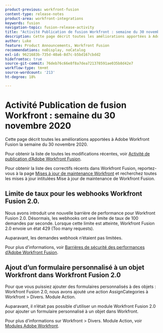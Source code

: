```yaml
---
product-previous: workfront-fusion
content-type: release-notes
product-area: workfront-integrations
keywords: fusion
navigation-topic: fusion-release-activity
title: "Activité Publication de fusion Workfront : semaine du 30 novembre 2020"
description: Cette page décrit toutes les améliorations apportées à Adobe Workfront Fusion la semaine du 30 novembre 2020.
author: Luke
feature: Product Announcements, Workfront Fusion
recommendations: noDisplay, noCatalog
exl-id: 9621683b-735d-40a6-8d7c-b5bd167cbdd2
hidefromtoc: true
source-git-commit: 76deb76c66e8f8a7dea721378591ae035b8d42e7
workflow-type: tm+mt
source-wordcount: '213'
ht-degree: 18%

---
```


# Activité Publication de fusion Workfront : semaine du 30 novembre 2020

Cette page décrit toutes les améliorations apportées à Adobe Workfront Fusion la semaine du 30 novembre 2020.

Pour obtenir la liste de toutes les modifications récentes, voir [Activité de publication d’Adobe Workfront Fusion](../../../../../product-announcements/product-releases/fusion-release-activity/fusion-release-activity.md).

Pour obtenir la liste des correctifs récents dans Workfront Fusion, reportez-vous à la page [Mises à jour de maintenance Workfront](https://experienceleague.adobe.com/docs/workfront-known-issues/releases/current-updates.html?lang=fr) et recherchez toutes les mises à jour intitulées Mise à jour de maintenance de Workfront Fusion.

## Limite de taux pour les webhooks Workfront Fusion 2.0.

Nous avons introduit une nouvelle barrière de performance pour Workfront Fusion 2.0. Désormais, les webhooks ont une limite de taux de 100 demandes par seconde. Lorsque cette limite est atteinte, Workfront Fusion 2.0 envoie un état 429 (Too many requests).

Auparavant, les demandes webhook n’étaient pas limitées.

Pour plus d’informations, voir [Barrières de sécurité des performances d’Adobe Workfront Fusion](../../../../../workfront-fusion/get-started/fusion-performance-guardrails.md).

## Ajout d’un formulaire personnalisé à un objet Workfront dans Workfront Fusion 2.0

Pour que vous puissiez ajouter des formulaires personnalisés à des objets : Workfront Fusion 2.0, nous avons ajouté une action AssignCategories à Workfront > Divers. Module Action.

Auparavant, il n’était pas possible d’utiliser un module Workfront Fusion 2.0 pour ajouter un formulaire personnalisé à un objet dans Workfront.

Pour plus d’informations sur Workfront > Divers. Module Action, voir [Modules Adobe Workfront](../../../../../workfront-fusion/apps-and-their-modules/workfront-modules.md).

<!--
<div data-mc-conditions="QuicksilverOrClassic.Draft mode">
<h2>Jira Server connector and modules now available</h2>
<p>We've added a Jira Server connector to Workfront Fusion. The Jira Server connector offers the same functionality as the current Jira Cloud connector. </p>
<p>With Jira Server modules, you can:</p>
<ul>
<li> <p>Trigger a scenario when a record is added, modified, or deleted</p> </li>
<li> <p>Create, read, update, or delete a record</p> </li>
<li> <p>List or search records</p> </li>
<li> <p>Download an attachment</p> </li>
<li> <p>Add an issue to a sprint</p> </li>
<li> <p>Make a custom API call</p> </li>
</ul>
<p>Previously, Jira modules were available only for Jira Cloud.</p>
<p>For more information on available Jira modules, see <a href="../../../../../workfront-fusion/apps-and-their-modules/jira-software-modules.md" class="MCXref xref" xrefformat="{para}">Jira Software modules</a>.</p>
<h2>Azure DevOps connector and modules now available</h2>
<p>You can now use Workfront Fusion to connect to your Azure DevOps applications. With the Azure DevOps modules, you can:</p>
<ul>
<li> <p>Trigger a scenario when a record is added, updated, or deleted.</p> </li>
<li> <p>Create or update records.</p> </li>
<li> <p>Get data from existing records.</p> </li>
<li> <p>Download or upload attachments.</p> </li>
<li> <p>Link work items together.</p> </li>
<li> <p>Retrieve a list of work items.</p> </li>
<li> <p>Perform a custom API call.</p> </li>
</ul>
<p>For more information see <a href="../../../../../workfront-fusion/apps-and-their-modules/azure-dev-ops.md" class="MCXref xref" xrefformat="{para}">Azure DevOps modules</a>.</p>
<h2>Microsoft Dynamics 365 connector and modules now available</h2>
<p>You can now use Workfront Fusion to connect to your Microsoft Dynamics 365 account. With the Microsoft Dynamics 365 modules, you can:</p>
<ul>
<li> <p>Trigger a scenario when records are added or updated in Microsoft Dynamics 365</p> </li>
<li> <p>Create, read, update, or delete a Microsoft Dynamics 365record</p> </li>
<li> <p>Perform a custom API call</p> </li>
</ul>
<p>For information about available Microsoft Dynamics 365 modules, see <a href="../../../../../workfront-fusion/apps-and-their-modules/microsoft-dynamics-365-modules.md" class="MCXref xref" xrefformat="{para}">Microsoft Dynamics 365 modules</a>.</p>
</div>
-->
